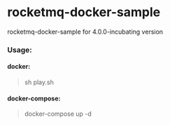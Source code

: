 # rocketmq-docker-sample
rocketmq-docker-sample for 4.0.0-incubating version

### Usage:

#### docker: 
> sh play.sh

#### docker-compose:
> docker-compose up -d
